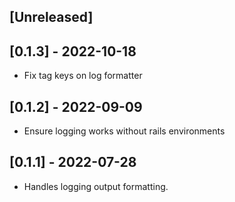 ## [Unreleased]

## [0.1.3] - 2022-10-18

- Fix tag keys on log formatter

## [0.1.2] - 2022-09-09

- Ensure logging works without rails environments

## [0.1.1] - 2022-07-28

- Handles logging output formatting.
